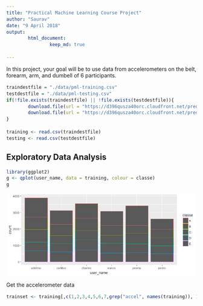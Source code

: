 ```yaml
---
title: "Practical Machine Learning Course Project"
author: "Saurav"
date: "9 April 2018"
output:
        html_document:
                keep_md: true

---
```



In this project, your goal will be to use data from accelerometers on the belt, forearm, arm, and dumbell of 6 participants.


```r
traindestfile = "./data/pml-training.csv"
testdestfile = "./data/pml-testing.csv"
if(!file.exists(traindestfile) || !file.exists(testdestfile)){
        download.file(url = "https://d396qusza40orc.cloudfront.net/predmachlearn/pml-training.csv", destfile = traindestfile)
        download.file(url = "https://d396qusza40orc.cloudfront.net/predmachlearn/pml-testing.csv", destfile = testdestfile)
}

training <- read.csv(traindestfile)
testing <- read.csv(testdestfile)
```

## Exploratory Data Analysis



```r
library(ggplot2)
g <- qplot(user_name, data = training, colour = classe)
g
```

<img src="fig/unnamed-chunk-2-1.png" style="display: block; margin: auto;" />

Get the accelerometer data

```r
trainset <- training[,c(1,2,3,4,5,6,7,grep("accel", names(training)), 160)]
```

